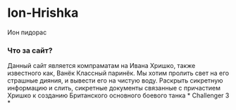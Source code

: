 # Ion-Hrishka
Ион пидорас

### Что за сайт?
Данный сайт является компраматам на Ивана Хришко, также известного как, Ванёк Классный паринёк. Мы хотим пролить свет на его страшные дияния, и вывести его на чистую воду. Раскрыть сикретную информацию и слить, сикретные документы связанные с причастием Хришко к созданию Британского основного боевого танка * Challenger 3 *


